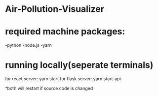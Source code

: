 # Air-Pollution-Visualizer

# required machine packages:
-python
-node.js
-yarn

# running locally(seperate terminals)
for react server: yarn start
for flask server: yarn start-api

^both will restart if source code is changed

